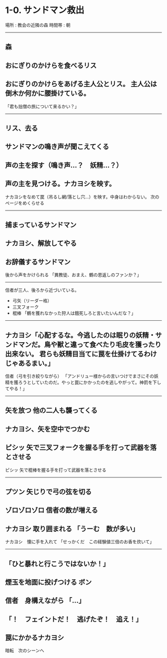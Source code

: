 # 1-0. サンドマン救出
場所 : 教会の近隣の森
時間帯 : 朝

----------
森
---
おにぎりのかけらを食べるリス
---
おにぎりのかけらをあげる主人公とリス。
主人公は倒木か何かに腰掛けている。
---
「君も拙僧の旅について来るかい？」

----------
リス、去る
---
サンドマンの鳴き声が聞こえてくる
---
声の主を探す（鳴き声…？　妖精…？）
---
声の主を見つける。ナカヨシを映す。
---
ナカヨシをなめて罠（吊るし網/落とし穴…）を映す。中身はわからない。
次のページをめくらせる

----------
捕まっているサンドマン
---
ナカヨシ、解放してやる
---
お辞儀するサンドマン
---
後から声をかけられる
「異教徒、おまえ、鶴の恩返しのファンか？」

----------
信者が三人、後ろから近づいている。
* 弓矢（リーダー格）
* 三叉フォーク
* 棍棒
「鶴を獲れなかった狩人は餓死しろと言いたいんだな？」
---
ナカヨシ「心配するな。今逃したのは眠りの妖精・サンドマンだ。鳥や獣と違って食べたり毛皮を獲ったり出来ない。
君らも妖精目当てに罠を仕掛けてるわけじゃあるまい。」
---
信者（弓を引き絞りながら）
「アンドリュー様からの言いつけでまさにその妖精を獲ろうとしていたのだ。やっと罠にかかったのを逃しやがって。神罰を下してやる！」

----------
矢を放つ
他の二人も襲ってくる
---
ナカヨシ、矢を空中でつかむ
---
ピシッ
矢で三叉フォークを握る手を打って武器を落とさせる
---
ピシッ
矢で棍棒を握る手を打って武器を落とさせる

----------
プツン
矢じりで弓の弦を切る
---
ゾロゾロゾロ
信者の数が増える
---
ナカヨシ 取り囲まれる
「うーむ　数が多い」
---
ナカヨシ　懐に手を入れて
「せっかくだ　この経験値三倍のお香を炊いて」

----------
「ひと暴れと行こうではないか！」
---
煙玉を地面に投げつける
ボン
---
信者　身構えながら
「…」
---
「！　フェイントだ！　逃げたぞ！　追え！」
---
罠にかかるナカヨシ
---
暗転　次のシーンへ
